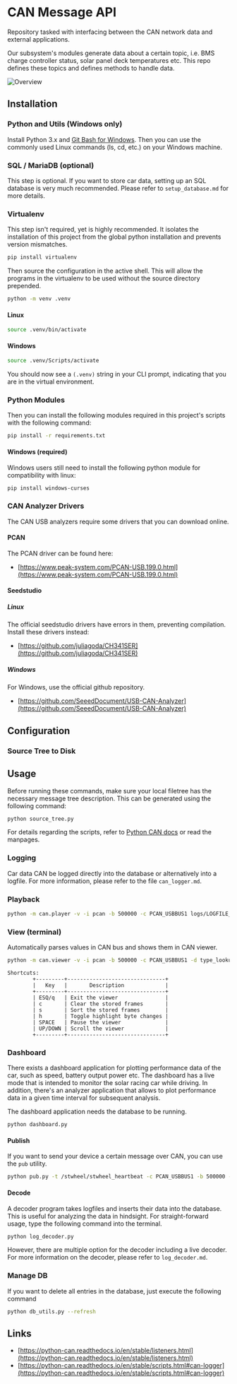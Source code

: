 # CAN Message API

Repository tasked with interfacing between the CAN network data and external applications.

Our subsystem's modules generate data about a certain topic, i.e. BMS charge controller status, solar panel deck temperatures etc. This repo defines these topics and defines methods to handle data.


![Overview](docs/overview.png)




## Installation

### Python and Utils (Windows only)

Install Python 3.x and [Git Bash for Windows](https://gitforwindows.org). Then you can use the commonly used Linux commands (ls, cd, etc.) on your Windows machine.

### SQL / MariaDB (optional)

This step is optional. If you want to store car data, setting up an SQL database is very much recommended. Please refer to `setup_database.md` for more details.

### Virtualenv

This step isn't required, yet is highly recommended. It isolates the installation of this project from the global python installation and prevents version mismatches.

```sh
pip install virtualenv
```

Then source the configuration in the active shell. This will allow the programs in the virtualenv to be used without the source directory prepended.

```sh
python -m venv .venv
```

#### Linux
```sh
source .venv/bin/activate
```

#### Windows

```sh
source .venv/Scripts/activate
```

You should now see a `(.venv)` string in your CLI prompt, indicating that you are in the virtual environment.

### Python Modules
Then you can install the following modules required in this project's scripts with the following command:

```sh
pip install -r requirements.txt
```

#### Windows (required)

Windows users still need to install the following python module for compatibility with linux:

```sh
pip install windows-curses
```

### CAN Analyzer Drivers

The CAN USB analyzers require some drivers that you can download online. 
#### PCAN
The PCAN driver can be found here:
- [https://www.peak-system.com/PCAN-USB.199.0.html](https://www.peak-system.com/PCAN-USB.199.0.html)

#### Seedstudio
##### Linux

The official seedstudio drivers have errors in them, preventing compilation. Install these drivers instead:

- [https://github.com/juliagoda/CH341SER](https://github.com/juliagoda/CH341SER)

##### Windows
For Windows, use the official github repository.
- [https://github.com/SeeedDocument/USB-CAN-Analyzer](https://github.com/SeeedDocument/USB-CAN-Analyzer)


## Configuration

### Source Tree to Disk

## Usage

Before running these commands, make sure your local filetree has the necessary message tree description. This can be generated using the following command:

```sh
python source_tree.py
```

For details regarding the scripts, refer to [Python CAN docs](https://python-can.readthedocs.io/en/master/scripts.html) or read the manpages.

### Logging

Car data CAN be logged directly into the database or alternatively into a logfile. For more information, please refer
to the file `can_logger.md`.

### Playback

```sh
python -m can.player -v -i pcan -b 500000 -c PCAN_USBBUS1 logs/LOGFILE_HERE
```

### View (terminal)

Automatically parses values in CAN bus and shows them in CAN viewer.

```sh
python -m can.viewer -v -i pcan -b 500000 -c PCAN_USBBUS1 -d type_lookup.txt
```

```
Shortcuts:
        +---------+-------------------------------+
        |   Key   |       Description             |
        +---------+-------------------------------+
        | ESQ/q   | Exit the viewer               |
        | c       | Clear the stored frames       |
        | s       | Sort the stored frames        |
        | h       | Toggle highlight byte changes |
        | SPACE   | Pause the viewer              |
        | UP/DOWN | Scroll the viewer             |
        +---------+-------------------------------+
```

### Dashboard

There exists a dashboard application for plotting performance data of the car, such as speed, battery output power etc.
The dashboard has a live mode that is intended to monitor the solar racing car while driving. In addition, there's an
analyzer application that allows to plot performance data in a given time interval for subsequent analysis.

The dashboard application needs the database to be running.

```sh
python dashboard.py
```

#### Publish

If you want to send your device a certain message over CAN, you can use the `pub` utility.

```sh
python pub.py -t /stwheel/stwheel_heartbeat -c PCAN_USBBUS1 -b 500000 --data 0 0 0
```

#### Decode

A decoder program takes logfiles and inserts their data into the database. This is useful for analyzing the data in
hindsight. For straight-forward usage, type the following command into the terminal.

```sh
python log_decoder.py
```

However, there are multiple option for the decoder including a live decoder. For more information on the decoder, please
refer to `log_decoder.md`.

### Manage DB

If you want to delete all entries in the database, just execute the following command

```sh
python db_utils.py --refresh
```

## Links

- [https://python-can.readthedocs.io/en/stable/listeners.html](https://python-can.readthedocs.io/en/stable/listeners.html)
- [https://python-can.readthedocs.io/en/stable/scripts.html#can-logger](https://python-can.readthedocs.io/en/stable/scripts.html#can-logger)